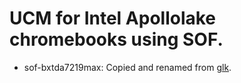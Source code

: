 # UCM for Intel Apollolake chromebooks using SOF.

* sof-bxtda7219max: Copied and renamed from [glk](https://github.com/eupnea-linux/ucm-configs/tree/main/glk/sof-glkda7219ma).
